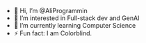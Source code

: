 - 👋 Hi, I’m @AliProgrammin
- 👀 I’m interested in Full-stack dev and GenAI
- 🌱 I’m currently learning Computer Science
- ⚡ Fun fact: I am Colorblind.

<!---
AliProgrammin/AliProgrammin is a ✨ special ✨ repository because its `README.md` (this file) appears on your GitHub profile.
You can click the Preview link to take a look at your changes.
--->
